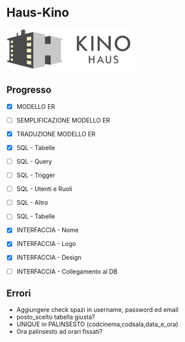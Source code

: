 # Haus-Kino

<img src="Untitled-1.png" width="300">

## Progresso
- [x] MODELLO ER
- [ ] SEMPLIFICAZIONE MODELLO ER
- [x] TRADUZIONE MODELLO ER
- [x] SQL - Tabelle
- [ ] SQL - Query
- [ ] SQL - Trigger
- [ ] SQL - Utenti e Ruoli
- [ ] SQL - Altro
- [ ] SQL - Tabelle
- [x] INTERFACCIA - Nome
- [x] INTERFACCIA - Logo
- [x] INTERFACCIA - Design
- [ ] INTERFACCIA - Collegamento al DB


## Errori
- Aggiungere check spazi in username, password ed email
- posto_scelto tabella giusta?
- UNIQUE in PALINSESTO (codcinema,codsala,data_e_ora)
- Ora palinsesto ad orari fissati?
